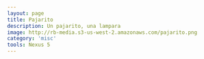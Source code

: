 ```yaml
---
layout: page
title: Pajarito
description: Un pajarito, una lampara
image: http://rb-media.s3-us-west-2.amazonaws.com/pajarito.png
category: 'misc'
tools: Nexus 5
---
```



